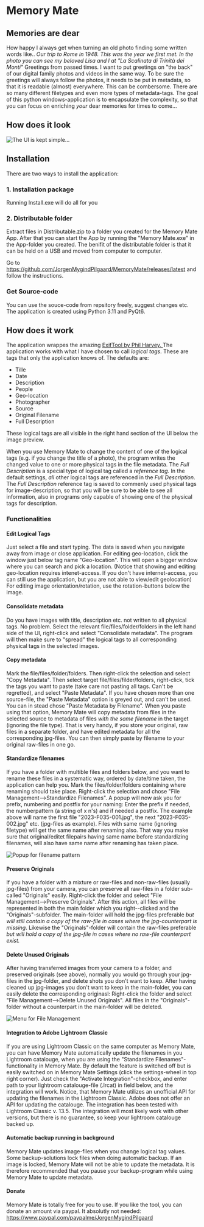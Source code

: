 # Memory Mate
## Memories are dear
How happy I always get when turning an old photo finding some written words like..
*Our trip to Rome in 1948. This was the year we first met. In the photo you can see my beloved Lisa and I at "La Scalinata di Trinità dei Monti"*
Greetings from passed times. I want to put greetings on "the back" of our digital family photos and videos in the same way. To be sure the greetings will always follow the photos, it needs to be put in metadata, so that it is readable (almost) everywhere. This can be combersome. There are so many different filetypes and even more types of metadata-tags. The goal of this python windows-application is to encapsulate the complexity, so that you can focus on enriching *your* dear memories for times to come...

## How does it look

![The UI is kept simple...](MemoryMateUI.jpg)
## Installation
There are two ways to install the application:
### 1. Installation package
Running Install.exe will do all for you
### 2. Distributable folder
Extract files in Distributable.zip to a folder you created for the Memory Mate App.
After that you can start the App by running the "Memory Mate.exe" in the App-folder you created.
The benifit of the distributable folder is that it can be held on a USB and moved from computer to computer.

Go to https://github.com/JorgenMygindPilgaard/MemoryMate/releases/latest and follow the instructions.

### Get Source-code
You can use the souce-code from repsitory freely, suggest changes etc. The application is created using Python 3.11 and PyQt6. 

## How does it work
The application wrappes the amazing [ExifTool by Phil Harvey. ](https://exiftool.org/)
The application works with what I have chosen to call *logical tags*. These are tags that only the application knows of. The defaults are:
* Tille
* Date
* Description
* People
* Geo-location
* Photographer
* Source
* Original Filename
* Full Description

These logical tags are all visible in the right hand section of the UI below the image preview.

When you use Memory Mate to change the content of one of the logical tags (e.g. if you change the title of a photo), the program writes the changed value to one or more physical tags in the file metadata. 
The *Full Description* is a special type of logical tag called a *reference tag.* In the default settings, *all* other logical tags are referenced in the *Full Description*. The *Full Description* reference tag is saved to commenly used physical tags for image-description, so that you will be sure to be able to see all information, also in programs only capable of showing one of the physical tags for description.
### Functionalities
#### Edit Logical Tags
Just select a file and start typing. The data is saved when you navigate away from image or close application.
For editing geo-location, click the window just below tag name "Geo-location". This will open a bigger window where you can search and pick a location. (Notice that showing and editing geo-location requires intenet-access. If you don't have internet-access, you can still use the application, but you are not able to view/edit geolocation)
For editing image orientation/rotation, use the rotation-buttons below the image.
#### Consolidate metadata
Do you have images with title, description etc. not written to all physical tags. No problem. Select the relevant file/files/folder/folders in the left hand side of the UI, right-click and select "Consolidate metadata". The program will then make sure to "spread" the logical tags to all corresponding physical tags in the selected images.
#### Copy metadata
Mark the file/files/folder/folders. Then right-click the selection and select "Copy Metadata". Then select target file/files/filder/folders, right-click, tick the tags you want to paste (take care not pasting all tags. Can't be regretted), and select "Paste Metadata". If you have chosen more than one source-file, the "Paste Metadata" option is greyed out, and can't be used. You can in stead chose "Paste Metadata by Filename". When you paste using that option, Memory Mate will copy metadata from files in the selected source to metadata of files *with the same filename* in the target (ignoring the file type). That is very handy, if you store your original, raw files in a separate folder, and have edited metadata for all the corresponding jpg-files. You can then simply paste by filename to your original raw-files in one go.

#### Standardize filenames
If you have a folder with multible files and folders below, and you want to rename these files in a systematic way, ordered by date/time taken, the application can help you. Mark the files/folder/folders containing where renaming should take place. Right-click the selection and chose "File Management-->Standardize Filenames". A popup will now ask you for prefix, numbering and postfix for your naming:
Enter the prefix if needed, the numberpattern (a string of x n's) and if needed a postfix. 
The example above will name the first file "2023-F035-001.jpg", the next "2023-F035-002.jpg" etc. (jpg-files as example). Files with same name (ignoring filetype) will get the same name after renaming also. That way you make sure that original/editet filepairs having same name before standardizing filenames, will also have same name after renaming has taken place.

![Popup for filename pattern](StandardizeFilenamesPopup.jpg)

#### Preserve Originals
If you have a folder with a mixture or raw-files and non-raw-files (usually jpg-files) from your camera, you can preserve all raw-files in a folder sub-called "Originals" easily. Right-click the folder and select "File Management-->Preserve Originals".
After this action, all files will be represented in both the main folder which you right--clicked and the "Originals"-subfolder. The main-folder will hold the jpg-files preferable _but will still contain a copy of the raw-file in cases where the jpg-counterpart is missing_. Likewise the "Originals"-folder will contain the raw-files preferable _but will hold a copy of the jpg-file in cases where no raw-file counterpart exist._

#### Delete Unused Originals
After having transferred images from your camera to a folder, and preserved originals (see above), normally you would go through your jpg-files in the jpg-folder, and delete shots you don't want to keep. After having cleaned up jpg-images you don't want to keep in the main-folder, you can easily delete the corresponding originasl: Right-click the folder and select "File Management-->Delete Unused Originals".
All files in the "Originals"-folder without a counterpart in the main-folder will be deleted.

![Menu for File Management](originals_management.png)

#### Integration to Adobe Lightroom Classic
If you are using Lightroom Classic on the same computer as Memory Mate, you can have Memory Mate automatically update the filenames in you Lightroom catalouge, when you are using the "Standardize Filenames"-functionality in Memory Mate. By default the feature is switched off but is easily switched on in Memory Mate Settings (click the settings-wheel in top right corner). Just check the "Activate Integration"-checkbox, and enter path to your lightroom catalouge-file (.lrcat) in field below, and the integration will work.
Notice, that Memory Mate utilizes an unofficial API for updating the filenames in the Lightroom Classic. Adobe does not offer an API for updating the catalouge. The integration has been tested with Lightroom Classic v. 13.5. The integration will most likely work with other versions, but there is no guarantee, so keep your lightroom catalouge backed up.

#### Automatic backup running in background
Memory Mate updates image-files when you change logical tag values. Some backup-solutions lock files when doing automatic backup. If an image is locked, Memory Mate will not be able to update the metadata. It is therefore recommended that you pause your backup-program while using Memory Mate to update metadata.

#### Donate
Memory Mate is totally free for you to use. If you like the tool, you can donate an amount via paypal. It absolutly not needed:
https://www.paypal.com/paypalme/JorgenMygindPilgaard
